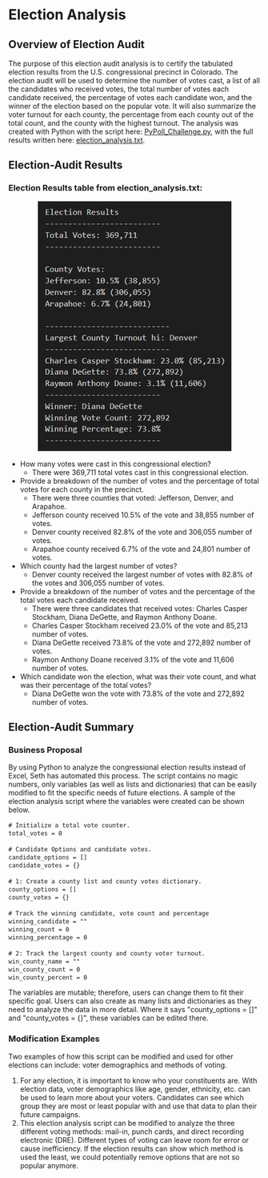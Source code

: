 # Election Analysis

## Overview of Election Audit

The purpose of this election audit analysis is to certify the tabulated election results from the U.S. congressional precinct in Colorado. The election audit will be used to determine the number of votes cast, a list of all the candidates who received votes, the total number of votes each candidate received, the percentage of votes each candidate won, and the winner of the election based on the popular vote. It will also summarize the voter turnout for each county, the percentage from each county out of the total count, and the county with the highest turnout. The analysis was created with Python with the script here: [PyPoll_Challenge.py](https://github.com/nguyencao247/Election_Analysis/blob/main/PyPoll_Challenge.py), with the full results written here: [election_analysis.txt](https://github.com/nguyencao247/Election_Analysis/blob/main/analysis/election_analysis.txt). 

## Election-Audit Results

### Election Results table from election_analysis.txt:
<p align="center"><img src="Resources/election_analysis_table.PNG"></p>

- How many votes were cast in this congressional election?
    - There were 369,711 total votes cast in this congressional election. 
- Provide a breakdown of the number of votes and the percentage of total votes for each county in the precinct.
    - There were three counties that voted: Jefferson, Denver, and Arapahoe.
    - Jefferson county received 10.5% of the vote and 38,855 number of votes.
    - Denver county received 82.8% of the vote and 306,055 number of votes.
    - Arapahoe county received 6.7% of the vote and 24,801 number of votes.
- Which county had the largest number of votes?
    - Denver county received the largest number of votes with 82.8% of the votes and 306,055 number of votes.
- Provide a breakdown of the number of votes and the percentage of the total votes each candidate received.
    - There were three candidates that received votes: Charles Casper Stockham, Diana DeGette, and Raymon Anthony Doane.
    - Charles Casper Stockham received 23.0% of the vote and 85,213 number of votes.
    - Diana DeGette received 73.8% of the vote and 272,892 number of votes.
    - Raymon Anthony Doane received 3.1% of the vote and 11,606 number of votes.
- Which candidate won the election, what was their vote count, and what was their percentage of the total votes?
    - Diana DeGette won the vote with 73.8% of the vote and 272,892 number of votes.

## Election-Audit Summary

### Business Proposal

By using Python to analyze the congressional election results instead of Excel, Seth has automated this process. The script contains no magic numbers, only variables (as well as lists and dictionaries) that can be easily modified to fit the specific needs of future elections. A sample of the election analysis script where the variables were created can be shown below.

```
# Initialize a total vote counter.
total_votes = 0

# Candidate Options and candidate votes.
candidate_options = []
candidate_votes = {}

# 1: Create a county list and county votes dictionary.
county_options = []
county_votes = {}

# Track the winning candidate, vote count and percentage
winning_candidate = ""
winning_count = 0
winning_percentage = 0

# 2: Track the largest county and county voter turnout.
win_county_name = ""
win_county_count = 0
win_county_percent = 0
```

The variables are mutable; therefore, users can change them to fit their specific goal. Users can also create as many lists and dictionaries as they need to analyze the data in more detail. Where it says "county_options = []" and
"county_votes = {}", these variables can be edited there. 


### Modification Examples

Two examples of how this script can be modified and used for other elections can include: voter demographics and methods of voting.
1. For any election, it is important to know who your constituents are. With election data, voter demographics like age, gender, ethnicity, etc. can be used to learn more about your voters. Candidates can see which group they are most or least popular with and use that data to plan their future campaigns. 
2. This election analysis script can be modified to analyze the three different voting methods: mail-in, punch cards, and direct recording electronic (DRE). Different types of voting can leave room for error or cause inefficiency. If the election results can show which method is used the least, we could potentially remove options that are not so popular anymore. 
